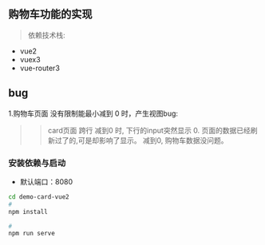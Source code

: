 ## 购物车功能的实现
> 依赖技术栈:
- vue2
- vuex3
- vue-router3



## bug
1.购物车页面
没有限制能最小减到 0 时，产生视图bug:
>> card页面 跨行 减到0 时, 下行的input突然显示 0.
页面的数据已经刷新过了的,可是却影响了显示。
减到0, 购物车数据没问题。




### 安装依赖与启动
- 默认端口：8080
```bash
cd demo-card-vue2
# 
npm install

#
npm run serve
```
